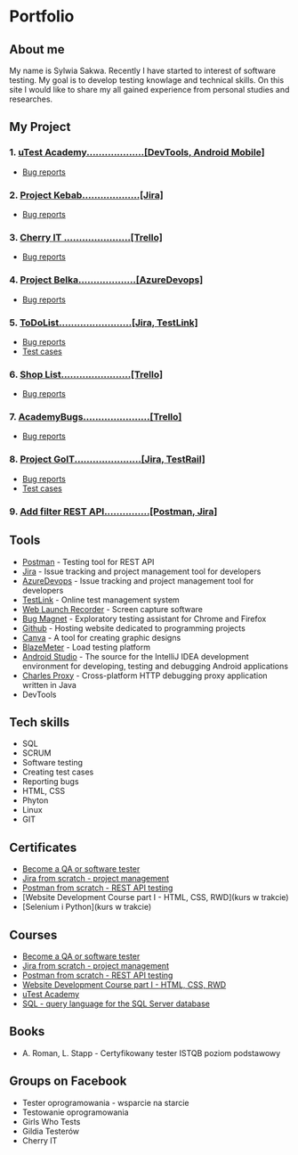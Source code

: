 # Portfolio

## About me

My name is Sylwia Sakwa. Recently I have started to interest of software testing. My goal is to develop testing knowlage and technical skills. On this site I would like to share my all gained experience from personal studies and researches.



## My Project

### 1. [uTest Academy...................[DevTools, Android Mobile]](https://drive.google.com/drive/u/0/folders/1boXiCvDKwE8lj6OfietkmcX5N_8VAJM3)
* [Bug reports](https://drive.google.com/drive/u/0/folders/1WpumTu7134zbpF_lAPPzTeuv9pAlYLL_)

### 2. [Project Kebab...................[Jira]](https://drive.google.com/drive/u/0/folders/1TFE319GqvE0ngcJyG8SXmPE0_zLNLAQU)
* [Bug reports](https://drive.google.com/drive/u/0/folders/1f13wG-MqGGFsMxFNtsFfN6b_PsJ3p49X)

### 3. [Cherry IT ......................[Trello]](https://drive.google.com/drive/u/0/folders/1YjxcM-LlYY_bblYpBpC9G476eo--bQ4g)
* [Bug reports](https://drive.google.com/drive/u/0/folders/1L8I_gfRPpNT615oyaZ2JzXjKgw8unI0t)

### 4. [Project Belka...................[AzureDevops]](https://drive.google.com/drive/u/0/folders/1vPTcLCrJOsXOoq9FJe1dV_CE30SmfUg0)
* [Bug reports](https://drive.google.com/drive/u/0/folders/1BqxevPRRwLzgmvQriik_2HbtSRZJMW3L)

### 5. [ToDoList........................[Jira, TestLink]](https://drive.google.com/drive/u/0/folders/13mNngo2gYCy1A_bwp3PHxlGbISJ5Fibn)
* [Bug reports](https://drive.google.com/drive/u/0/folders/1jrar-icFzSVyZSW1AoTxmRGj-zmTGCOu)
* [Test cases](https://drive.google.com/drive/u/0/folders/1Zn6FWmIEn47mmGCKqV_IDO3qSYGE2YDG)

### 6. [Shop List.......................[Trello]](https://drive.google.com/drive/u/0/folders/16Fk9c4vj8HrzCddaDVA4vRzGn6CZZAp-)
* [Bug reports](https://drive.google.com/drive/u/0/folders/13tbuqe9ciR_pY_LSY8UJc-tmCcmkewSa)

### 7. [AcademyBugs......................[Trello]](https://drive.google.com/drive/u/0/folders/1-cBeJxf8-K6qwtOW1YEFW7rzCmIrOSSp)
* [Bug reports](https://drive.google.com/drive/u/0/folders/1HHjzvt9OzrQxWXWnMxwoQQpu_bbJb7UY)

### 8. [Project GoIT......................[Jira, TestRail]](https://drive.google.com/drive/u/0/folders/1AmKxSiP1WUkAdy0hYJ2BkFfxxl-FKr-B)
* [Bug reports](https://drive.google.com/drive/u/0/folders/1lsWcnE-UXPMtvifN16eZDvAiJ1IJqDc9)
* [Test cases](https://drive.google.com/drive/u/0/folders/1tT601dDDksIsy6Wfd9tBIZg4n-GTiOX9)

### 9. [Add filter REST API...............[Postman, Jira]](https://drive.google.com/drive/u/0/folders/1_atCK4NbTdrEmBqEFtwXopHVMGzfkN7q)



## Tools
* [Postman](https://www.postman.com) - Testing tool for REST API
* [Jira](https://www.atlassian.com/software/jira0) - Issue tracking and project management tool for developers
* [AzureDevops](https://azure.microsoft.com/pl-pl/products/devops/#overview) - Issue tracking and project management tool for developers
* [TestLink](https://testlink.org/) - Online test management system
* [Web Launch Recorder](https://screencast-o-matic.com/screen-recorder) - Screen capture software
* [Bug Magnet](https://chrome.google.com/webstore/detail/bug-magnet/efhedldbjahpgjcneebmbolkalbhckfi?hl=pl) - Exploratory testing assistant for Chrome and Firefox
* [Github](https://github.com/) - Hosting website dedicated to programming projects
* [Canva](https://www.canva.com/) - A tool for creating graphic designs
* [BlazeMeter](https://www.blazemeter.com/) - Load testing platform
* [Android Studio](https://developer.android.com/studio) - The source for the IntelliJ IDEA development environment for developing, testing and debugging Android applications
* [Charles Proxy](https://www.charlesproxy.com/) - Cross-platform HTTP debugging proxy application written in Java
* DevTools



## Tech skills

* SQL
* SCRUM
* Software testing
* Creating test cases
* Reporting bugs
* HTML, CSS
* Phyton
* Linux
* GIT



## Certificates

* [Become a QA or software tester](https://www.udemy.com/certificate/UC-c2c66487-fa4b-4e97-936d-449274b35055/)
* [Jira from scratch - project management](https://www.udemy.com/certificate/UC-20d54e62-1c30-4e89-afc1-ea4109db748f/)
* [Postman from scratch - REST API testing](https://www.udemy.com/certificate/UC-bd9b4ac1-0f5e-45f9-b028-e682cc4bc1e9/)
* [Website Development Course part I - HTML, CSS, RWD](kurs w trakcie)
* [Selenium i Python](kurs w trakcie)



## Courses

* [Become a QA or software tester](https://www.udemy.com/course/zostan-qa-od-zera/)
* [Jira from scratch - project management](https://www.udemy.com/course/kurs-jira-od-podstaw-zarzadzanie-projektami/)
* [Postman from scratch - REST API testing](https://www.udemy.com/course/postman-od-podstaw-testowanie-rest-api/)
* [Website Development Course part I - HTML, CSS, RWD](https://www.udemy.com/course/od-zera-do-front-end-developera-cz1/)
* [uTest Academy](https://utest.com)
* [SQL - query language for the SQL Server database](https://www.udemy.com/course/kurs-sql/?src=sac&kw=sql+jezyk+zapytan+do+bazy)



## Books

* A. Roman, L. Stapp - Certyfikowany tester ISTQB poziom podstawowy



## Groups on Facebook

* Tester oprogramowania - wsparcie na starcie
* Testowanie oprogramowania
* Girls Who Tests
* Gildia Testerów
* Cherry IT








